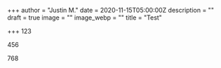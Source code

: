 +++
author = "Justin M."
date = 2020-11-15T05:00:00Z
description = ""
draft = true
image = ""
image_webp = ""
title = "Test"

+++
123

456

768
